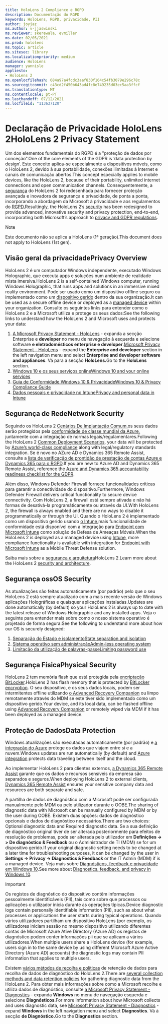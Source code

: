 ```yaml
---
title: HoloLens 2 Compliance e RGPD
description: Documentação do RGPD
keywords: HoloLens, RGPD, privacidade, PII
author: joyjaz
ms.author: v-jjaswinski
ms.reviewer: skerewala, evmiller
ms.date: 02/05/2021
ms.prod: hololens
ms.topic: article
ms.sitesec: library
ms.localizationpriority: medium
audience: HoloLens
manager: yannisle
appliesto:
- HoloLens 2
ms.openlocfilehash: 684a97a4fcdc3aaf830f164c54fb3079e296c78c
ms.sourcegitcommit: c43cd2f450b643ad4fc8e749235d03ec5aa3ffcf
ms.translationtype: MT
ms.contentlocale: pt-PT
ms.lasthandoff: 07/12/2021
ms.locfileid: "113637120"
---
```

# <a name="hololens-2-privacy-statement"></a><span data-ttu-id="48770-104">Declaração de Privacidade HoloLens 2</span><span class="sxs-lookup"><span data-stu-id="48770-104">HoloLens 2 Privacy Statement</span></span>

<span data-ttu-id="48770-105">Um dos elementos fundamentais do RGPD é a "proteção de dados por conceção".</span><span class="sxs-lookup"><span data-stu-id="48770-105">One of the core elements of the GDPR is ‘data protection by design’.</span></span> <span data-ttu-id="48770-106">Este conceito aplica-se especialmente a dispositivos móveis, como o HoloLens 2, devido à sua portabilidade, conexões ilimitadas à Internet e canais de comunicação abertos.</span><span class="sxs-lookup"><span data-stu-id="48770-106">This concept especially applies to mobile devices, like the HoloLens 2, because of their portability, unlimited internet connections and open communication channels.</span></span> <span data-ttu-id="48770-107">Consequentemente, a [segurança](/hololens/security-architecture) do HoloLens 2 foi redesenhada para fornecer proteção avançada e inovadora de segurança e privacidade, de ponta a ponta, incorporando a abordagem da Microsoft à privacidade e aos regulamentos do [RGPD.](https://privacy.microsoft.com/)</span><span class="sxs-lookup"><span data-stu-id="48770-107">Resultingly, the HoloLens 2’s [security](/hololens/security-architecture) has been redesigned to provide advanced, innovative security and privacy protection, end-to-end, incorporating both Microsoft’s approach to [privacy and GDPR regulations](https://privacy.microsoft.com/).</span></span>

 >[!NOTE]
> <span data-ttu-id="48770-108">Este documento não se aplica a HoloLens (1ª geração).</span><span class="sxs-lookup"><span data-stu-id="48770-108">This document does not apply to HoloLens (1st gen).</span></span>

## <a name="privacy-overview"></a><span data-ttu-id="48770-109">Visão geral da privacidade</span><span class="sxs-lookup"><span data-stu-id="48770-109">Privacy Overview</span></span>

<span data-ttu-id="48770-110">HoloLens 2 é um computador Windows independente, executado Windows Holographic, que executa apps e soluções num ambiente de realidade mista imersiva.</span><span class="sxs-lookup"><span data-stu-id="48770-110">HoloLens 2 is a self-contained Windows computer, running Windows Holographic, that runs apps and solutions in an immersive mixed reality environment.</span></span> <span data-ttu-id="48770-111">Pode ser usado como um dispositivo offline seguro ou implementado como um [dispositivo gerido](/mem/intune/fundamentals/windows-holographic-for-business) dentro da sua organização.</span><span class="sxs-lookup"><span data-stu-id="48770-111">It can be used as a secure offline device or deployed as a [managed device](/mem/intune/fundamentals/windows-holographic-for-business) within your organization.</span></span> <span data-ttu-id="48770-112">Consulte os seguintes links para entender como o HoloLens 2 e a Microsoft utiliza e protege os seus dados:</span><span class="sxs-lookup"><span data-stu-id="48770-112">See the following links to understand how the HoloLens 2 and Microsoft uses and protects your data:</span></span>

1. <span data-ttu-id="48770-113">[A Microsoft Privacy Statement - HoloLens](https://privacy.microsoft.com/privacystatement) - expanda a secção Enterprise e **developer** no menu de navegação à esquerda e selecione software **e eletrodomésticos enterprise e developer**.</span><span class="sxs-lookup"><span data-stu-id="48770-113">[Microsoft Privacy Statement - HoloLens](https://privacy.microsoft.com/privacystatement) – expand the **Enterprise and developer** section in the left navigation menu and select **Enterprise and developer software and appliances**.</span></span> <span data-ttu-id="48770-114">Vá para a secção **HoloLens.**</span><span class="sxs-lookup"><span data-stu-id="48770-114">Go to the **HoloLens** section.</span></span>
2. [<span data-ttu-id="48770-115">Windows 10 e os seus serviços online</span><span class="sxs-lookup"><span data-stu-id="48770-115">Windows 10 and your online services</span></span>](https://privacy.microsoft.com/windows10privacy)
3. [<span data-ttu-id="48770-116">Guia de Conformidade Windows 10 & Privacidade</span><span class="sxs-lookup"><span data-stu-id="48770-116">Windows 10 & Privacy Compliance Guide</span></span>](/windows/privacy/windows-10-and-privacy-compliance)
4. [<span data-ttu-id="48770-117">Dados pessoais e privacidade no Intune</span><span class="sxs-lookup"><span data-stu-id="48770-117">Privacy and personal data in Intune</span></span>](/mem/intune/protect/privacy-personal-data)

## <a name="network-security"></a><span data-ttu-id="48770-118">Segurança de Rede</span><span class="sxs-lookup"><span data-stu-id="48770-118">Network Security</span></span>
<span data-ttu-id="48770-119">Seguindo os HoloLens 2 [Cenários De Implantação Comum,](/hololens/common-scenarios)os seus dados serão protegidos pela [conformidade de classe mundial da Azure,](/azure/compliance/) juntamente com a integração de normas legais/regulamentares.</span><span class="sxs-lookup"><span data-stu-id="48770-119">Following the HoloLens 2 [Common Deployment Scenarios](/hololens/common-scenarios), your data will be protected by [Azure’s world-class compliance](/azure/compliance/) along with legal/regulatory standards integration.</span></span> <span data-ttu-id="48770-120">Se é novo no AZure AD e Dynamics 365 Remote Assist, consulte a [lista de verificação de prontidão de prestação de contas Azure e Dynamics 365 para o RGPD](/compliance/regulatory/gdpr-arc-azure-dynamics).</span><span class="sxs-lookup"><span data-stu-id="48770-120">If you are new to Azure AD and Dynamics 365 Remote Assist, reference the [Azure and Dynamics 365 accountability readiness checklist for the GDPR](/compliance/regulatory/gdpr-arc-azure-dynamics).</span></span>

<span data-ttu-id="48770-121">Além disso, Windows Defender Firewall fornece funcionalidades críticas para garantir a conectividade do dispositivo.</span><span class="sxs-lookup"><span data-stu-id="48770-121">Furthermore, Windows Defender Firewall delivers critical functionality to secure device connectivity.</span></span> <span data-ttu-id="48770-122">Com HoloLens 2, a firewall está sempre ativada e não há formas de desativá-la programáticamente ou através da UI.</span><span class="sxs-lookup"><span data-stu-id="48770-122">With HoloLens 2, the firewall is always enabled and there are no ways to disable it programmatically or through the UI.</span></span> <span data-ttu-id="48770-123">Quando o HoloLens 2 é implementado como um dispositivo gerido usando [o Intune,](/mem/intune/protect/device-compliance-get-started)mais funcionalidade de conformidade está disponível com a integração para [Endpoint com Microsoft Intune](/mem/intune/protect/advanced-threat-protection) como solução de Defesa de Ameaças Móveis.</span><span class="sxs-lookup"><span data-stu-id="48770-123">When the HoloLens 2 is deployed as a managed device using [Intune](/mem/intune/protect/device-compliance-get-started), more compliance functionality is available with integration for [Endpoint with Microsoft Intune](/mem/intune/protect/advanced-threat-protection) as a Mobile Threat Defense solution.</span></span>

<span data-ttu-id="48770-124">Saiba mais sobre a [segurança e arquitetura](/hololens/security-architecture)HoloLens 2.</span><span class="sxs-lookup"><span data-stu-id="48770-124">Learn more about the HoloLens 2 [security and architecture](/hololens/security-architecture).</span></span>

## <a name="os-security"></a><span data-ttu-id="48770-125">Segurança oss</span><span class="sxs-lookup"><span data-stu-id="48770-125">OS Security</span></span>
<span data-ttu-id="48770-126">As atualizações são feitas automaticamente (por padrão) pelo que o seu HoloLens 2 está sempre atualizado com a mais recente versão de Windows aplicações Holográficas e quaisquer aplicações instaladas.</span><span class="sxs-lookup"><span data-stu-id="48770-126">Updates are done automatically (by default) so your HoloLens 2 is always up to date with the latest release of Windows Holographic and any installed apps.</span></span> <span data-ttu-id="48770-127">Veja o seguinte para entender mais sobre como o nosso sistema operativo é projetado de forma segura:</span><span class="sxs-lookup"><span data-stu-id="48770-127">See the following to understand more about how our OS is securely designed:</span></span>

1. [<span data-ttu-id="48770-128">Separação do Estado e isolamento</span><span class="sxs-lookup"><span data-stu-id="48770-128">State separation and isolation</span></span>](/hololens/security-state-separation-isolation)
1. [<span data-ttu-id="48770-129">Sistema operativo sem administração</span><span class="sxs-lookup"><span data-stu-id="48770-129">Admin-less operating system</span></span>](/hololens/security-adminless-os)
1. [<span data-ttu-id="48770-130">Limitação da utilização de palavras-passe</span><span class="sxs-lookup"><span data-stu-id="48770-130">Limiting password use</span></span>](/hololens/security-limiting-password-use)

## <a name="physical-security"></a><span data-ttu-id="48770-131">Segurança Física</span><span class="sxs-lookup"><span data-stu-id="48770-131">Physical Security</span></span>
<span data-ttu-id="48770-132">HoloLens 2 tem memória flash que está protegida pela [encriptação BitLocker](/hololens/security-encryption-data-protection).</span><span class="sxs-lookup"><span data-stu-id="48770-132">HoloLens 2 has flash memory that is protected by [BitLocker encryption](/hololens/security-encryption-data-protection).</span></span> <span data-ttu-id="48770-133">O seu dispositivo, e os seus dados locais, podem ser intermitentes offline utilizando [o Advanced Recovery Companion](https://www.microsoft.com/p/advanced-recovery-companion/9p74z35sfrs8#activetab=pivot:overviewtab) ou limpo remotamente através do MDM se este tiver sido implementado como um dispositivo gerido.</span><span class="sxs-lookup"><span data-stu-id="48770-133">Your device, and its local data, can be flashed offline using [Advanced Recovery Companion](https://www.microsoft.com/p/advanced-recovery-companion/9p74z35sfrs8#activetab=pivot:overviewtab) or remotely wiped via MDM if it has been deployed as a managed device.</span></span>

## <a name="data-protection"></a><span data-ttu-id="48770-134">Proteção de Dados</span><span class="sxs-lookup"><span data-stu-id="48770-134">Data Protection</span></span>
<span data-ttu-id="48770-135">Windows atualizações são executadas automaticamente (por padrão) e [a integração do Azure](/hololens/security-encryption-data-protection#Azure-integration) protege os dados que viajam entre si e a nuvem.</span><span class="sxs-lookup"><span data-stu-id="48770-135">Windows updates are run automatically (by default) and [Azure integration](/hololens/security-encryption-data-protection#Azure-integration) protects data traveling between itself and the cloud.</span></span>

<span data-ttu-id="48770-136">Ao implementar HoloLens 2 para clientes externos, [a Dynamics 365 Remote Assist](/hololens/hololens2-deployment-guide) garante que os dados e recursos sensíveis da empresa são separados e seguros.</span><span class="sxs-lookup"><span data-stu-id="48770-136">When deploying HoloLens 2 to external clients, [Dynamics 365 Remote Assist](/hololens/hololens2-deployment-guide) ensures your sensitive company data and resources are both separate and safe.</span></span>

<span data-ttu-id="48770-137">A partilha de dados de diagnóstico com a Microsoft pode ser configurada manualmente pelo MDM ou pelo utilizador durante o OOBE.</span><span class="sxs-lookup"><span data-stu-id="48770-137">The sharing of diagnostic data with Microsoft can be manually configured by MDM or by the user during OOBE.</span></span> <span data-ttu-id="48770-138">Existem duas opções: dados de diagnóstico opcionais e dados de diagnóstico necessários.</span><span class="sxs-lookup"><span data-stu-id="48770-138">There are two choices: Optional diagnostic data and Required diagnostic data.</span></span> <span data-ttu-id="48770-139">Se a sua definição de diagnóstico original tiver de ser alterada posteriormente para efeitos de resolução de problemas, pode ser alterada pelo utilizador em **Definições -> > De diagnóstico & Feedback** ou o Administrador de TI (MDM) se for um dispositivo gerido.</span><span class="sxs-lookup"><span data-stu-id="48770-139">If your original diagnostic setting needs to be changed at a later time for troubleshooting purposes, it can be changed by the user in **Settings -> Privacy -> Diagnostics & Feedback** or the IT Admin (MDM) if is a managed device.</span></span> <span data-ttu-id="48770-140">Veja mais sobre [Diagnósticos, feedback e privacidade em Windows 10](https://support.microsoft.com/windows/diagnostics-feedback-and-privacy-in-windows-10-28808a2b-a31b-dd73-dcd3-4559a5199319).</span><span class="sxs-lookup"><span data-stu-id="48770-140">See more about [Diagnostics, feedback, and privacy in Windows 10](https://support.microsoft.com/windows/diagnostics-feedback-and-privacy-in-windows-10-28808a2b-a31b-dd73-dcd3-4559a5199319).</span></span>

> [!Important]
> <span data-ttu-id="48770-141">Os registos de diagnóstico do dispositivo contêm informações pessoalmente identificáveis (PII), tais como sobre que processos ou aplicações o utilizador inicia durante as operações típicas.</span><span class="sxs-lookup"><span data-stu-id="48770-141">Device diagnostic logs contain personally identifiable information (PII), such as about what processes or applications the user starts during typical operations.</span></span> <span data-ttu-id="48770-142">Quando vários utilizadores partilham um dispositivo HoloLens (por exemplo, os utilizadores iniciam sessão no mesmo dispositivo utilizando diferentes contas de Microsoft Azure Ative Directory (Azure AD) os registos de diagnóstico podem conter informações pii que se aplicam a vários utilizadores.</span><span class="sxs-lookup"><span data-stu-id="48770-142">When multiple users share a HoloLens device (for example, users sign in to the same device by using different Microsoft Azure Active Directory (Azure AD) accounts) the diagnostic logs may contain PII information that applies to multiple users.</span></span>

<span data-ttu-id="48770-143">Existem [vários métodos de recolha e políticas](/hololens/hololens-diagnostic-logs) de retenção de dados para recolha de dados de diagnóstico do HoloLens 2.</span><span class="sxs-lookup"><span data-stu-id="48770-143">There are [several collection methods and data retention policies](/hololens/hololens-diagnostic-logs) for gathering diagnostic data from the HoloLens 2.</span></span>  <span data-ttu-id="48770-144">Para obter mais informações sobre como a Microsoft recolhe e utiliza dados de diagnóstico, consulte [a Microsoft Privacy Statement - Diagnostics](https://privacy.microsoft.com/privacystatement) - expanda **Windows** no menu de navegação esquerda e selecione **Diagnósticos**.</span><span class="sxs-lookup"><span data-stu-id="48770-144">For more information about how Microsoft collects and uses diagnostic data, see [Microsoft Privacy Statement - Diagnostics](https://privacy.microsoft.com/privacystatement) - expand **Windows** in the left navigation menu and select **Diagnostics**.</span></span> <span data-ttu-id="48770-145">Vá à secção **de Diagnóstico.**</span><span class="sxs-lookup"><span data-stu-id="48770-145">Go to the **Diagnostics** section.</span></span>
